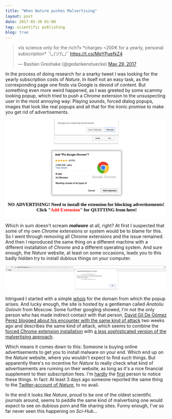 ```yaml
---
title: "When Nature pushes Malvertising"
layout: post
date: 2017-05-30 01:00
tag: scientific publishing
blog: true
---
```

<blockquote class="twitter-tweet" data-lang="en"><p lang="en" dir="ltr">«Is science only for the rich?» *charges ~200€ for a yearly, personal subscription*  ¯\_(ツ)\_/¯ <a href="https://t.co/MqYPuefkZ4">https://t.co/MqYPuefkZ4</a></p>&mdash; Bastian Greshake (@gedankenstuecke) <a href="https://twitter.com/gedankenstuecke/status/869180878198591489">May 29, 2017</a></blockquote>
<script async src="//platform.twitter.com/widgets.js" charset="utf-8"></script>

In the process of doing research for a snarky tweet I was looking for the yearly subscription costs of *Nature*. In itself not an easy task, as the corresponding page one finds via Google is devoid of content. But something even more weird happened, as I was greeted by some scammy looking popup, which tried to push a *Chrome* extension to the unsuspecting user in the most annoying way: Playing sounds, forced dialog popups, images that look like real popups and all that for the ironic promise to make you get rid of advertisements.

![popup](/assets/images/nature-malvertising2.png)

Which in sum doesn't scream ***malware*** at all, right? At first I suspected that some of my own *Chrome* extensions or system would be to blame for this. So I went through removing all Chrome extensions and the issue remained. And then I reproduced the same thing on a different machine with a different installation of *Chrome* and a different operating system. And sure enough, the *Nature* website, at least on some occasions, leads you to this badly hidden try to install dubious things on your computer.

[![popup](/assets/images/nature-malvertising1.png)](/assets/images/nature-malvertising1.png)

Intrigued I started with a simple [*whois*](https://www.whois.com/whois/yogachallengepix.us) for the domain from which the popup arises. And lucky enough, the site is hosted by a gentleman called *Anatoliu Golovin* from Moscow. Some further googling showed, I'm not the only person who has made indirect contact with that person, [David Gil De Gómez Perez blogged about his encounter with the same kind of attack](http://studiosi.es/malware-basics-analyzing-a-possible-malware-inside-a-chrome-extension) two weeks ago and describes the same kind of attack, which seems to combine the [forced *Chrome* extension installation](https://blog.malwarebytes.com/cybercrime/2016/11/forced-into-installing-a-chrome-extension/) with [a less sophisticated version of the malvertising approach](https://blog.malwarebytes.com/cybercrime/2017/05/roughted-the-anti-ad-blocker-malvertiser).

Which means it comes down to this: Someone is buying online advertisements to get you to install malware on your end. Which end up on the *Nature* website, where you wouldn't expect to find such things. But apparently there's no incentive for *Nature* to really check what kind of advertisements are running on their website, as long as it's a nice financial supplement to their subscription fees. I'm [hardly](https://twitter.com/chlobro12345678/status/869302155710255107) the [first](https://twitter.com/niederhuth/status/869188314255032320) person to notice these things. In fact: At least 3 days ago someone reported the same thing to the [Twitter-account of *Nature*](https://twitter.com/ResearchDepos/status/868273381971513344), to no avail.

In the end it looks like *Nature*, proud to be one of the oldest scientific journals around, seems to peddle the same kind of malvertising one would expect to see on dubious porn and file sharing sites. Funny enough, I've so far never seen this happening on *Sci-Hub*…
